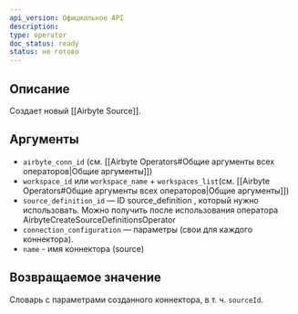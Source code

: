 ```yaml
---
api_version: Официальное API
description: 
type: operator
doc_status: ready
status: не готово
---
```

## Описание
Создает новый [[Airbyte Source]].
## Аргументы
- `airbyte_conn_id` (см. [[Airbyte Operators#Общие аргументы всех операторов|Общие аргументы]])
- `workspace_id` или `workspace_name` + `workspaces_list`(см. [[Airbyte Operators#Общие аргументы всех операторов|Общие аргументы]])
- `source_definition_id` — ID source_definition , который нужно использовать. Можно получить после использования оператора AirbyteCreateSourceDefinitionsOperator 
- `connection_configuration` — параметры (свои для каждого коннектора).
- `name` - имя коннектора (source)
## Возвращаемое значение
Словарь с параметрами созданного коннектора, в т. ч. `sourceId`.